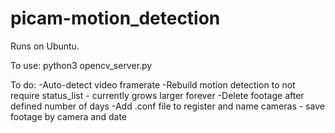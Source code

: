 # picam-motion_detection
Runs on Ubuntu.

To use: python3 opencv_server.py <IP Camera URL>

To do:
-Auto-detect video framerate
-Rebuild motion detection to not require status_list - currently grows larger forever
-Delete footage after defined number of days
-Add .conf file to register and name cameras - save footage by camera and date
